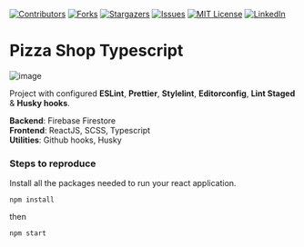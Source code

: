 [![Contributors][contributors-shield]][contributors-url]
[![Forks][forks-shield]][forks-url]
[![Stargazers][stars-shield]][stars-url]
[![Issues][issues-shield]][issues-url]
[![MIT License][license-shield]][license-url]
[![LinkedIn][linkedin-shield]][linkedin-url]

# Pizza Shop Typescript

![image](https://user-images.githubusercontent.com/39880364/170506490-b39ae22c-8eea-491b-a274-a3a3ad64148c.png)

Project with configured **ESLint**, **Prettier**, **Stylelint**, **Editorconfig**, **Lint Staged** & **Husky hooks**.

**Backend**: Firebase Firestore <br />
**Frontend**: ReactJS, SCSS, Typescript <br />
**Utilities**: Github hooks, Husky <br />

### Steps to reproduce
Install all the packages needed to run your react application.
```shell
npm install
```
then
```shell
npm start
```

<!-- MARKDOWN LINKS & IMAGES SHIELDS -->
<!-- https://www.markdownguide.org/basic-syntax/#reference-style-links -->
[contributors-shield]: https://img.shields.io/github/contributors/nikmace/pizza-shop.svg?style=for-the-badge
[contributors-url]: https://github.com/nikmace/pizza-shop/graphs/contributors
[forks-shield]: https://img.shields.io/github/forks/nikmace/pizza-shop.svg?style=for-the-badge
[forks-url]: https://github.com/nikmace/pizza-shop/network/members
[stars-shield]: https://img.shields.io/github/stars/nikmace/pizza-shop.svg?style=for-the-badge
[stars-url]: https://github.com/nikmace/pizza-shop/stargazers
[issues-shield]: https://img.shields.io/github/issues/nikmace/pizza-shop.svg?style=for-the-badge
[issues-url]: https://github.com/nikmace/pizza-shop/issues
[license-shield]: https://img.shields.io/github/license/nikmace/pizza-shop.svg?style=for-the-badge
[license-url]: https://github.com/nikmace/pizza-shop/blob/master/LICENSE
[linkedin-shield]: https://img.shields.io/badge/-LinkedIn-black.svg?style=for-the-badge&logo=linkedin&colorB=555
[linkedin-url]: https://linkedin.com/in/nikita-baranov-34a7ba1a2
[product-screenshot]: images/screenshot.png
